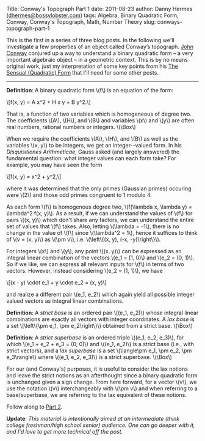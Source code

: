 Title: Conway's Topograph Part 1
date: 2011-08-23
author: Danny Hermes (dhermes@bossylobster.com)
tags: Algebra, Binary Quadratic Form, Conway, Conway's Topograph, Math, Number Theory
slug: conways-topograph-part-1

This is the first in a series of three blog posts. In the following
we'll investigate a few properties of an object called Conway’s
topograph. [John
Conway](http://en.wikipedia.org/wiki/John_Horton_Conway) conjured up a
way to understand a binary quadratic form – a very important algebraic
object – in a geometric context. This is by no means original work, just
my interpretation of some key points from his [The Sensual (Quadratic)
Form](http://www.amazon.com/Sensual-Quadratic-Carus-Mathematical-Monographs/dp/0883850303) that
I'll need for some other posts.


* * * * *



<div class="p1">

</div>

<div class="p1">

**Definition**: A binary quadratic form \\(f\\) is an equation of the
form:

</div>

<div class="p1">

\\[f(x, y) = A x\^2 + H x y + B y\^2.\\]

</div>

<div class="p1">

That is, a function of two variables which is homogeneous of degree two.
The coefficients \\(A\\), \\(H\\), and \\(B\\) and variables \\(x\\) and
\\(y\\) are often real numbers, rational numbers or integers. <span
class="Apple-style-span">\\(\\Box\\)</span>

</div>

<div class="p1">

<span class="Apple-style-span">
</span>

</div>

<div class="p1">

<span class="Apple-style-span"></span>

</div>

<div class="p1">

<span class="Apple-style-span">When we require the coefficients \\(A\\),
\\(H\\), and \\(B\\) as well as the variables \\(x, y\\) to be integers,
we get an integer--valued form. In his *Disquisitiones Arithmeticae*,
Gauss asked (and largely answered) the fundamental question: what
integer values can each form take? For example, you may have seen the
form</span>

</div>

<div class="p1">

<span class="Apple-style-span">\\[f(x, y) = x\^2 + y\^2,\\]</span>

</div>

<div class="p1">

<span class="Apple-style-span">where it was determined that the only
primes (Gaussian primes) occuring were \\(2\\) and those odd primes
congruent to 1 modulo 4.</span>

</div>

<div class="p1">

<span class="Apple-style-span">
</span>

</div>

<div class="p1">

<span class="Apple-style-span">As each form \\(f\\) is homogenous degree
two, \\(f(\\lambda x, \\lambda y) = \\lambda\^2 f(x, y)\\). As a result,
if we can understand the values of \\(f\\) for pairs \\((x, y)\\) which
don't share any factors, we can understand the entire set of values that
\\(f\\) takes. Also, letting \\(\\lambda = -1\\), there is no change in
the value of \\(f\\) since \\(\\lambda\^2 = 1\\), hence it suffices to
think of \\(v = (x, y)\\) as \\(\\pm v\\), i.e. \\(\\left\\{(x, y), (-x,
-y)\\right\\}\\).</span>

</div>

<div class="p1">

<span class="Apple-style-span">
</span>

</div>

<div class="p1">

<span class="Apple-style-span">For integers \\(x\\) and \\(y\\), any
point \\((x, y)\\) can be expressed as an integral linear combination of
the vectors \\(e\_1 = (1, 0)\\) and \\(e\_2 = (0, 1)\\). So if we like,
we can express all relevant inputs for \\(f\\) in terms of two vectors.
However, instead considering \\(e\_2 = (1, 1)\\), we have</span>

</div>

<div class="p1">

<span class="Apple-style-span">\\[(x - y) \\cdot e\_1 + y \\cdot e\_2 =
(x, y)\\]</span>

</div>

<div class="p1">

<span class="Apple-style-span">and realize a different pair \\(e\_1,
e\_2\\) which again yield all possible integer valued vectors as
integral linear combinations.</span>

</div>

<div class="p1">

<span class="Apple-style-span">
</span>

</div>

<div class="p1">

</div>

<div class="p1">

<span class="Apple-style-span">**Definition**: A *strict base* is an
ordered pair \\((e\_1, e\_2)\\) whose integral linear combinations are
exactly all vectors with integer coordinates. A *lax base* is a set
\\(\\left\\{\\pm e\_1, \\pm e\_2\\right\\}\\) obtained from a strict
base. \\(\\Box\\)</span>

</div>

<div class="p1">

<span class="Apple-style-span">
</span>

</div>

<div class="p1">

<span class="Apple-style-span">**Definition**: A *strict superbase* is
an ordered triple \\((e\_1, e\_2, e\_3)\\), for which \\(e\_1 + e\_2 +
e\_3 = (0, 0)\\) and \\((e\_1, e\_2)\\) is a strict base (i.e., with
strict vectors), and a *lax superbase* is a set \\(\\langle\\pm e\_1,
\\pm e\_2, \\pm e\_3\\rangle\\) where \\((e\_1, e\_2, e\_3)\\) is a
strict superbase. \\(\\Box\\)</span>

</div>

<div class="p1">

<span class="Apple-style-span">
</span>

</div>

<div class="p1">

<span class="Apple-style-span">For our (and Conway's) purposes, it is
useful to consider the lax notions and leave the strict notions as an
afterthought since a binary quadratic form is unchanged given a sign
change. From here forward, for a vector \\(v\\), we use the notation
\\(v\\) interchangeably with \\(\\pm v\\) and when referring to a
base/superbase, we are referring to the lax equivalent of these
notions.</span>

Follow along to [Part
2](http://blog.bossylobster.com/2011/08/conways-topograph-part-2.html).

**Update**: *This material is intentionally aimed at an intermediate
(think college freshman/high school senior) audience. One can go deeper
with it, and I'd love to get more technical off the post.*

</div>

<a href="https://profiles.google.com/114760865724135687241" rel="author" style="display: none;">About Bossy Lobster</a>
